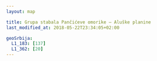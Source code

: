 ```yaml
---
layout: map

title: Grupa stabala Pančićeve omorike – Aluške planine
last_modified_at: 2018-05-22T23:34:05+02:00

geoSrbija:
  L1_183: [137]
  L1_362: [20]
---
```

